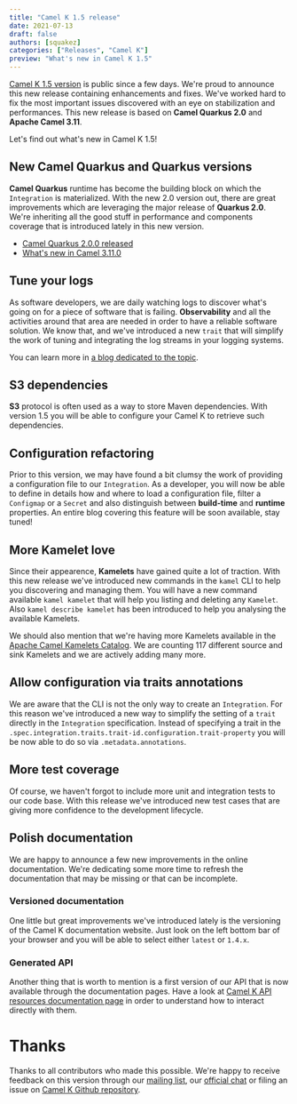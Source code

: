 ```yaml
---
title: "Camel K 1.5 release"
date: 2021-07-13
draft: false
authors: [squakez]
categories: ["Releases", "Camel K"]
preview: "What's new in Camel K 1.5"
---
```


[Camel K 1.5 version](https://github.com/apache/camel-k/releases/tag/v1.5.0) is public since a few days. We're proud to announce this new release containing enhancements and fixes. We've worked hard to fix the most important issues discovered with an eye on stabilization and performances. This new release is based on **Camel Quarkus 2.0** and **Apache Camel 3.11**.

Let's find out what's new in Camel K 1.5!

## New Camel Quarkus and Quarkus versions

**Camel Quarkus** runtime has become the building block on which the `Integration` is materialized. With the new 2.0 version out, there are great improvements which are leveraging the major release of **Quarkus 2.0**. We're inheriting all the good stuff in performance and components coverage that is introduced lately in this new version.

* [Camel Quarkus 2.0.0 released](/blog/2021/06/camel-quarkus-release-2.0.0/)
* [What's new in Camel 3.11.0](/blog/2021/06/Camel311-Whatsnew/)

## Tune your logs

As software developers, we are daily watching logs to discover what's going on for a piece of software that is failing. **Observability** and all the activities around that area are needed in order to have a reliable software solution. We know that, and we've introduced a new `trait` that will simplify the work of tuning and integrating the log streams in your logging systems.

You can learn more in [a blog dedicated to the topic](/blog/2021/05/new-camel-k-logging-features/).

## S3 dependencies

**S3** protocol is often used as a way to store Maven dependencies. With version 1.5 you will be able to configure your Camel K to retrieve such dependencies.

## Configuration refactoring

Prior to this version, we may have found a bit clumsy the work of providing a configuration file to our `Integration`. As a developer, you will now be able to define in details how and where to load a configuration file, filter a `Configmap` or a `Secret` and also distinguish between __build-time__ and __runtime__ properties. An entire blog covering this feature will be soon available, stay tuned!
 
## More Kamelet love

Since their appearence, **Kamelets** have gained quite a lot of traction. With this new release we've introduced new commands in the `kamel` CLI to help you discovering and managing them. You will have a new command available `kamel kamelet` that will help you listing and deleting any `Kamelet`. Also `kamel describe kamelet` has been introduced to help you analysing the available Kamelets.

We should also mention that we're having more Kamelets available in the [Apache Camel Kamelets Catalog](/camel-kamelets/next/index.html). We are counting 117 different source and sink Kamelets and we are actively adding many more.

## Allow configuration via traits annotations

We are aware that the CLI is not the only way to create an `Integration`. For this reason we've introduced a new way to simplify the setting of a `trait` directly in the `Integration` specification. Instead of specifying a trait in the `.spec.integration.traits.trait-id.configuration.trait-property` you will be now able to do so via `.metadata.annotations`.

## More test coverage

Of course, we haven't forgot to include more unit and integration tests to our code base. With this release we've introduced new test cases that are giving more confidence to the development lifecycle.

## Polish documentation

We are happy to announce a few new improvements in the online documentation. We're dedicating some more time to refresh the documentation that may be missing or that can be incomplete.

### Versioned documentation

One little but great improvements we've introduced lately is the versioning of the Camel K documentation website. Just look on the left bottom bar of your browser and you will be able to select either `latest` or `1.4.x`.

### Generated API

Another thing that is worth to mention is a first version of our API that is now available through the documentation pages. Have a look at [Camel K API resources documentation page](/camel-k/next/apis/camel-k.html) in order to understand how to interact directly with them.

# Thanks

Thanks to all contributors who made this possible. We're happy to receive feedback on this version through our [mailing list](/community/mailing-list/), our [official chat](https://camel.zulipchat.com/) or filing an issue on [Camel K Github repository](https://github.com/apache/camel-k).

